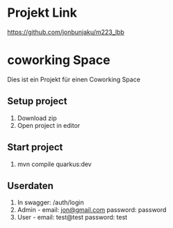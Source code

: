 # Projekt Link
https://github.com/jonbunjaku/m223_lbb

# coworking Space
Dies ist ein Projekt für einen Coworking Space

## Setup project
1. Download zip
2. Open project in editor

## Start project
1. mvn compile quarkus:dev

## Userdaten
1. In swagger: /auth/login
2. Admin - email: jon@gmail.com password: password
3. User - email: test@test password: test